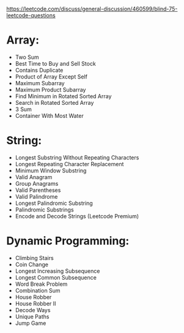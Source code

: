 https://leetcode.com/discuss/general-discussion/460599/blind-75-leetcode-questions

# Array:

- Two Sum 
- Best Time to Buy and Sell Stock 
- Contains Duplicate
- Product of Array Except Self
- Maximum Subarray
- Maximum Product Subarray
- Find Minimum in Rotated Sorted Array
- Search in Rotated Sorted Array
- 3 Sum
- Container With Most Water

# String:

- Longest Substring Without Repeating Characters
- Longest Repeating Character Replacement
- Minimum Window Substring
- Valid Anagram
- Group Anagrams
- Valid Parentheses
- Valid Palindrome
- Longest Palindromic Substring
- Palindromic Substrings
- Encode and Decode Strings (Leetcode Premium)

# Dynamic Programming:

- Climbing Stairs
- Coin Change
- Longest Increasing Subsequence
- Longest Common Subsequence
- Word Break Problem
- Combination Sum
- House Robber
- House Robber II
- Decode Ways
- Unique Paths
- Jump Game
